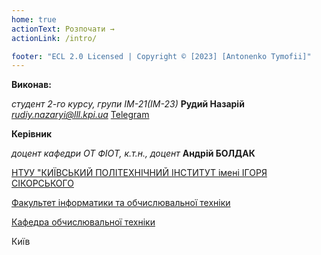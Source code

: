 ```yaml
---
home: true
actionText: Розпочати →
actionLink: /intro/

footer: "ECL 2.0 Licensed | Copyright © [2023] [Antonenko Tymofii]"
---
```



**Виконав:** 

*студент 2-го курсу, групи ІМ-21(ІМ-23)*
<span padding-right:5em></span> **Рудий Назарій** *rudiy.nazaryi@lll.kpi.ua* <a href="https://t.me/iNazqq" target="_blank"> Telegram </a>

**Керівник**

*доцент кафедри ОТ ФІОТ, к.т.н., доцент*<span padding-right:5em></span> **Андрій БОЛДАК** 

[НТУУ "КИЇВСЬКИЙ ПОЛІТЕХНІЧНИЙ ІНСТИТУТ імені ІГОРЯ СІКОРСЬКОГО](https://kpi.ua/)

[Факультет інформатики та обчислювальної техніки](https://fiot.kpi.ua/)

[Кафедра обчислювальної техніки](https://comsys.kpi.ua/)

Київ
